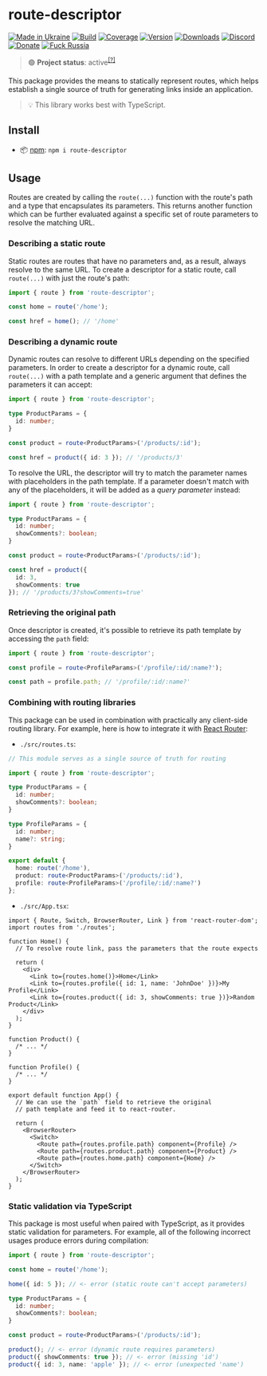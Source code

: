 # route-descriptor

[![Made in Ukraine](https://img.shields.io/badge/made_in-ukraine-ffd700.svg?labelColor=0057b7)](https://vshymanskyy.github.io/StandWithUkraine)
[![Build](https://img.shields.io/github/workflow/status/Tyrrrz/route-descriptor/CI/master)](https://github.com/Tyrrrz/route-descriptor/actions)
[![Coverage](https://img.shields.io/codecov/c/github/Tyrrrz/route-descriptor/master)](https://codecov.io/gh/Tyrrrz/route-descriptor)
[![Version](https://img.shields.io/npm/v/route-descriptor.svg)](http://npmjs.com/package/route-descriptor)
[![Downloads](https://img.shields.io/npm/dm/route-descriptor.svg)](http://npmjs.com/package/route-descriptor)
[![Discord](https://img.shields.io/discord/869237470565392384?label=discord)](https://discord.gg/2SUWKFnHSm)
[![Donate](https://img.shields.io/badge/donate-$$$-8a2be2.svg)](https://tyrrrz.me/donate)
[![Fuck Russia](https://img.shields.io/badge/fuck-russia-e4181c.svg?labelColor=000000)](https://twitter.com/tyrrrz/status/1495972128977571848)

> 🟢 **Project status**: active<sup>[[?]](https://github.com/Tyrrrz/.github/blob/master/docs/project-status.md)</sup>

This package provides the means to statically represent routes, which helps establish a single source of truth for generating links inside an application.

> 💡 This library works best with TypeScript.

## Install

- 📦 [npm](http://npmjs.com/package/route-descriptor): `npm i route-descriptor`

## Usage

Routes are created by calling the `route(...)` function with the route's path and a type that encapsulates its parameters.
This returns another function which can be further evaluated against a specific set of route parameters to resolve the matching URL.

### Describing a static route

Static routes are routes that have no parameters and, as a result, always resolve to the same URL.
To create a descriptor for a static route, call `route(...)` with just the route's path:

```ts
import { route } from 'route-descriptor';

const home = route('/home');

const href = home(); // '/home'
```

### Describing a dynamic route

Dynamic routes can resolve to different URLs depending on the specified parameters.
In order to create a descriptor for a dynamic route, call `route(...)` with a path template and a generic argument that defines the parameters it can accept:

```ts
import { route } from 'route-descriptor';

type ProductParams = {
  id: number;
}

const product = route<ProductParams>('/products/:id');

const href = product({ id: 3 }); // '/products/3'
```

To resolve the URL, the descriptor will try to match the parameter names with placeholders in the path template.
If a parameter doesn't match with any of the placeholders, it will be added as a _query parameter_ instead:

```ts
import { route } from 'route-descriptor';

type ProductParams = {
  id: number;
  showComments?: boolean;
}

const product = route<ProductParams>('/products/:id');

const href = product({
  id: 3,
  showComments: true
}); // '/products/3?showComments=true'
```

### Retrieving the original path

Once descriptor is created, it's possible to retrieve its path template by accessing the `path` field:

```ts
import { route } from 'route-descriptor';

const profile = route<ProfileParams>('/profile/:id/:name?');

const path = profile.path; // '/profile/:id/:name?'
```

### Combining with routing libraries

This package can be used in combination with practically any client-side routing library.
For example, here is how to integrate it with [React Router](https://github.com/ReactTraining/react-router):

- `./src/routes.ts`:

```ts
// This module serves as a single source of truth for routing

import { route } from 'route-descriptor';

type ProductParams = {
  id: number;
  showComments?: boolean;
}

type ProfileParams = {
  id: number;
  name?: string;
}

export default {
  home: route('/home'),
  product: route<ProductParams>('/products/:id'),
  profile: route<ProfileParams>('/profile/:id/:name?')
};
```

- `./src/App.tsx`:

```tsx
import { Route, Switch, BrowserRouter, Link } from 'react-router-dom';
import routes from './routes';

function Home() {
  // To resolve route link, pass the parameters that the route expects

  return (
    <div>
      <Link to={routes.home()}>Home</Link>
      <Link to={routes.profile({ id: 1, name: 'JohnDoe' })}>My Profile</Link>
      <Link to={routes.product({ id: 3, showComments: true })}>Random Product</Link>
    </div>
  );
}

function Product() {
  /* ... */
}

function Profile() {
  /* ... */
}

export default function App() {
  // We can use the `path` field to retrieve the original
  // path template and feed it to react-router.

  return (
    <BrowserRouter>
      <Switch>
        <Route path={routes.profile.path} component={Profile} />
        <Route path={routes.product.path} component={Product} />
        <Route path={routes.home.path} component={Home} />
      </Switch>
    </BrowserRouter>
  );
}
```

### Static validation via TypeScript

This package is most useful when paired with TypeScript, as it provides static validation for parameters.
For example, all of the following incorrect usages produce errors during compilation:

```ts
import { route } from 'route-descriptor';

const home = route('/home');

home({ id: 5 }); // <- error (static route can't accept parameters)
```

```ts
type ProductParams = {
  id: number;
  showComments?: boolean;
}

const product = route<ProductParams>('/products/:id');

product(); // <- error (dynamic route requires parameters)
product({ showComments: true }); // <- error (missing 'id')
product({ id: 3, name: 'apple' }); // <- error (unexpected 'name')
```
